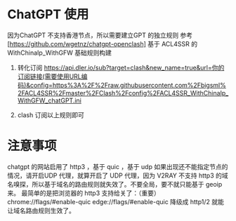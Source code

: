 # ChatGPT 使用

因为ChatGPT 不支持香港节点，所以需要建立GPT 的独立规则 
参考[https://github.com/wgetnz/chatgpt-openclash]
基于 ACL4SSR 的 WithChinaIp_WithGFW 基础规则构建

1. 转化订阅 
https://api.dler.io/sub?target=clash&new_name=true&url=你的订阅链接(需要使用URL编码)&config=https%3A%2F%2Fraw.githubusercontent.com%2Fbigsml%2FACL4SSR%2Fmaster%2FClash%2Fconfig%2FACL4SSR_WithChinaIp_WithGFW_chatGPT.ini

2. clash 订阅以上规则即可 

# 注意事项

chatgpt 的网站启用了 http3 ，基于 quic ，基于 udp 如果出现还不能指定节点的情况，请开启UDP 代理，就算开启了 UDP 代理，因为 V2RAY 不支持 http3 的域名嗅探，所以基于域名的路由规则就失效了。不要全局，要不就只能基于 geoip 来。
最简单的是把浏览器的 http3 支持给关了：（重要）
chrome://flags/#enable-quic
edge://flags/#enable-quic
降级成 http1/2 就能让域名路由规则生效了。
